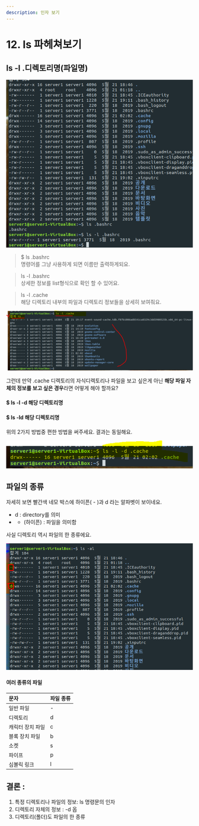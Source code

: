 ```yaml
---
description: 인자 보기
---
```


# 12. ls 파헤쳐보기

##  ls -l .디렉토리명\(파일명\)

![-l &#xC635;&#xC158; &#xC2E4;&#xD589; &#xACB0;&#xACFC;](../../.gitbook/assets/image%20%281%29.png)

> $ ls .bashrc   
> 명령어를 그냥 사용하게 되면 이름만 출력하게되요.

> ls -l .bashrc   
> 상세한 정보를 list형식으로 확인 할 수 있어요.

> ls -l .cache   
> 해당 디렉토리 내부의 파일과 디렉토리 정보들을 상세히 보여줘요.

![ls -l &#xB514;&#xB809;&#xD1A0;&#xB9AC;&#xBA85;](../../.gitbook/assets/image%20%28162%29.png)

그런데 만약 .cache 디렉토리의 자식디렉토리나 파일을 보고 싶은게 아닌 **해당 파일 자체의 정보를 보고 싶은 경우**라면 어떻게 해야 할까요?

#### $ ls -l -d 해당 디렉토리명

#### $ ls -ld 해당 디렉토리명 

위의 2가지 방법중 편한 방법을 써주세요. 결과는 동일해요. 

![ls -l -d &#xB514;&#xB809;&#xD1A0;&#xB9AC;&#xBA85; ](../../.gitbook/assets/image%20%2825%29.png)



## 파일의 종류

 자세히 보면 빨간색 네모 박스에 하이픈\( - \)과 d 라는 알파벳이 보이네요. 

* d : directory를 의미
*  - \(하이픈\) : 파일을 의미함   

사실 디렉토리 역시 파일의 한 종류에요. 

![](../../.gitbook/assets/image%20%28107%29.png)

#### 여러 종류의 파일

| 문자 | 파일 종류 |
| :--- | :--- |
| 일반 파일 | - |
| 디렉토리 | d |
| 캐릭터 장치 파일 | c |
| 블록 장치 파일 | b |
| 소켓 | s |
| 파이프 | p |
| 심볼릭 링크 | l |





## 결론 : 

1. 특정 디렉토리나 파일의 정보: ls 명령문의 인자 
2. 디렉토리 자체의 정보 : -d 옵
3. 디렉토리\(폴더\)도 파일의 한 종류

